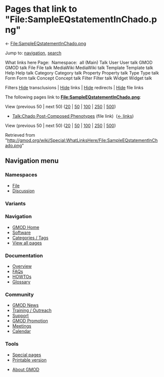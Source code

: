 <div id="mw-page-base" class="noprint">

</div>

<div id="mw-head-base" class="noprint">

</div>

<div id="content" class="mw-body" role="main">

<span id="top"></span>

<div id="mw-js-message" style="display:none;">

</div>



# <span dir="auto">Pages that link to "File:SampleEQstatementInChado.png"</span>

<div id="bodyContent">

<div id="contentSub">

←
[File:SampleEQstatementInChado.png](/wiki/File:SampleEQstatementInChado.png "File:SampleEQstatementInChado.png")

</div>

<div id="jump-to-nav" class="mw-jump">

Jump to: [navigation](#mw-navigation), [search](#p-search)

</div>

<div id="mw-content-text">

What links here Page:  Namespace:  all (Main) Talk User User talk GMOD
GMOD talk File File talk MediaWiki MediaWiki talk Template Template talk
Help Help talk Category Category talk Property Property talk Type Type
talk Form Form talk Concept Concept talk Filter Filter talk Widget
Widget talk

Filters
[Hide](/mediawiki/index.php?title=Special:WhatLinksHere/File:SampleEQstatementInChado.png&hidetrans=1 "Special:WhatLinksHere/File:SampleEQstatementInChado.png")
transclusions \|
[Hide](/mediawiki/index.php?title=Special:WhatLinksHere/File:SampleEQstatementInChado.png&hidelinks=1 "Special:WhatLinksHere/File:SampleEQstatementInChado.png")
links \|
[Hide](/mediawiki/index.php?title=Special:WhatLinksHere/File:SampleEQstatementInChado.png&hideredirs=1 "Special:WhatLinksHere/File:SampleEQstatementInChado.png")
redirects \|
[Hide](/mediawiki/index.php?title=Special:WhatLinksHere/File:SampleEQstatementInChado.png&hideimages=1 "Special:WhatLinksHere/File:SampleEQstatementInChado.png")
file links

The following pages link to
**[File:SampleEQstatementInChado.png](/wiki/File:SampleEQstatementInChado.png "File:SampleEQstatementInChado.png")**:

View (previous 50 \| next 50)
([20](/mediawiki/index.php?title=Special:WhatLinksHere/File:SampleEQstatementInChado.png&limit=20 "Special:WhatLinksHere/File:SampleEQstatementInChado.png")
\|
[50](/mediawiki/index.php?title=Special:WhatLinksHere/File:SampleEQstatementInChado.png&limit=50 "Special:WhatLinksHere/File:SampleEQstatementInChado.png")
\|
[100](/mediawiki/index.php?title=Special:WhatLinksHere/File:SampleEQstatementInChado.png&limit=100 "Special:WhatLinksHere/File:SampleEQstatementInChado.png")
\|
[250](/mediawiki/index.php?title=Special:WhatLinksHere/File:SampleEQstatementInChado.png&limit=250 "Special:WhatLinksHere/File:SampleEQstatementInChado.png")
\|
[500](/mediawiki/index.php?title=Special:WhatLinksHere/File:SampleEQstatementInChado.png&limit=500 "Special:WhatLinksHere/File:SampleEQstatementInChado.png"))

- [Talk:Chado Post-Composed
  Phenotypes](/wiki/Talk:Chado_Post-Composed_Phenotypes "Talk:Chado Post-Composed Phenotypes")
  (file link) ‎ <span class="mw-whatlinkshere-tools">([←
  links](/mediawiki/index.php?title=Special:WhatLinksHere&target=Talk%3AChado+Post-Composed+Phenotypes "Special:WhatLinksHere"))</span>

View (previous 50 \| next 50)
([20](/mediawiki/index.php?title=Special:WhatLinksHere/File:SampleEQstatementInChado.png&limit=20 "Special:WhatLinksHere/File:SampleEQstatementInChado.png")
\|
[50](/mediawiki/index.php?title=Special:WhatLinksHere/File:SampleEQstatementInChado.png&limit=50 "Special:WhatLinksHere/File:SampleEQstatementInChado.png")
\|
[100](/mediawiki/index.php?title=Special:WhatLinksHere/File:SampleEQstatementInChado.png&limit=100 "Special:WhatLinksHere/File:SampleEQstatementInChado.png")
\|
[250](/mediawiki/index.php?title=Special:WhatLinksHere/File:SampleEQstatementInChado.png&limit=250 "Special:WhatLinksHere/File:SampleEQstatementInChado.png")
\|
[500](/mediawiki/index.php?title=Special:WhatLinksHere/File:SampleEQstatementInChado.png&limit=500 "Special:WhatLinksHere/File:SampleEQstatementInChado.png"))

</div>

<div class="printfooter">

Retrieved from
"<http://gmod.org/wiki/Special:WhatLinksHere/File:SampleEQstatementInChado.png>"

</div>

<div id="catlinks" class="catlinks catlinks-allhidden">

</div>

<div class="visualClear">

</div>

</div>

</div>

<div id="mw-navigation">

## Navigation menu

<div id="mw-head">



<div id="left-navigation">

<div id="p-namespaces" class="vectorTabs" role="navigation"
aria-labelledby="p-namespaces-label">

### Namespaces

- <span id="ca-nstab-image"><a href="/wiki/File:SampleEQstatementInChado.png" accesskey="c"
  title="View the file page [c]">File</a></span>
- <span id="ca-talk"><a
  href="/mediawiki/index.php?title=File_talk:SampleEQstatementInChado.png&amp;action=edit&amp;redlink=1"
  accesskey="t"
  title="Discussion about the content page [t]">Discussion</a></span>

</div>

<div id="p-variants" class="vectorMenu emptyPortlet" role="navigation"
aria-labelledby="p-variants-label">

### 

### Variants[](#)

<div class="menu">

</div>

</div>

</div>





</div>

</div>

</div>

<div id="mw-panel">

<div id="p-logo" role="banner">

<a href="/wiki/Main_Page"
style="background-image: url(http://gmod.org/images/GMOD-cogs.png);"
title="Visit the main page"></a>

</div>

<div id="p-Navigation" class="portal" role="navigation"
aria-labelledby="p-Navigation-label">

### Navigation

<div class="body">

- <span id="n-GMOD-Home">[GMOD Home](/wiki/Main_Page)</span>
- <span id="n-Software">[Software](/wiki/GMOD_Components)</span>
- <span id="n-Categories-.2F-Tags">[Categories /
  Tags](/wiki/Categories)</span>
- <span id="n-View-all-pages">[View all
  pages](/wiki/Special:AllPages)</span>

</div>

</div>

<div id="p-Documentation" class="portal" role="navigation"
aria-labelledby="p-Documentation-label">

### Documentation

<div class="body">

- <span id="n-Overview">[Overview](/wiki/Overview)</span>
- <span id="n-FAQs">[FAQs](/wiki/Category:FAQ)</span>
- <span id="n-HOWTOs">[HOWTOs](/wiki/Category:HOWTO)</span>
- <span id="n-Glossary">[Glossary](/wiki/Glossary)</span>

</div>

</div>

<div id="p-Community" class="portal" role="navigation"
aria-labelledby="p-Community-label">

### Community

<div class="body">

- <span id="n-GMOD-News">[GMOD News](/wiki/GMOD_News)</span>
- <span id="n-Training-.2F-Outreach">[Training /
  Outreach](/wiki/Training_and_Outreach)</span>
- <span id="n-Support">[Support](/wiki/Support)</span>
- <span id="n-GMOD-Promotion">[GMOD
  Promotion](/wiki/GMOD_Promotion)</span>
- <span id="n-Meetings">[Meetings](/wiki/Meetings)</span>
- <span id="n-Calendar">[Calendar](/wiki/Calendar)</span>

</div>

</div>

<div id="p-tb" class="portal" role="navigation"
aria-labelledby="p-tb-label">

### Tools

<div class="body">

- <span id="t-specialpages"><a href="/wiki/Special:SpecialPages" accesskey="q"
  title="A list of all special pages [q]">Special pages</a></span>
- <span id="t-print"><a
  href="/mediawiki/index.php?title=Special:WhatLinksHere/File:SampleEQstatementInChado.png&amp;printable=yes"
  rel="alternate" accesskey="p"
  title="Printable version of this page [p]">Printable version</a></span>

</div>

</div>

</div>

</div>

<div id="footer" role="contentinfo">

- <span id="footer-places-about">[About
  GMOD](/wiki/GMOD:About "GMOD:About")</span>

<!-- -->






</div>
